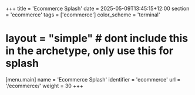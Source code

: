 +++
title = 'Ecommerce Splash'
date = 2025-05-09T13:45:15+12:00
section = 'ecommerce'
tags = ['ecommerce']
color_scheme = 'terminal'
# layout = "simple"       # dont include this in the archetype, only use this for splash

[menu.main]
  name       = 'Ecommerce Splash'
  identifier = 'ecommerce'
  url        = '/ecommerce/'
  weight     = 30
+++
